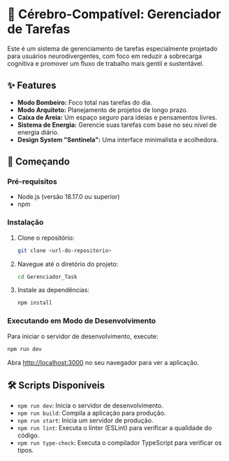 # 🧠 Cérebro-Compatível: Gerenciador de Tarefas

Este é um sistema de gerenciamento de tarefas especialmente projetado para usuários neurodivergentes, com foco em reduzir a sobrecarga cognitiva e promover um fluxo de trabalho mais gentil e sustentável.

## ✨ Features

- **Modo Bombeiro:** Foco total nas tarefas do dia.
- **Modo Arquiteto:** Planejamento de projetos de longo prazo.
- **Caixa de Areia:** Um espaço seguro para ideias e pensamentos livres.
- **Sistema de Energia:** Gerencie suas tarefas com base no seu nível de energia diário.
- **Design System "Sentinela":** Uma interface minimalista e acolhedora.

## 🚀 Começando

### Pré-requisitos

- Node.js (versão 18.17.0 ou superior)
- npm

### Instalação

1. Clone o repositório:
   ```bash
   git clone <url-do-repositorio>
   ```
2. Navegue até o diretório do projeto:
   ```bash
   cd Gerenciador_Task
   ```
3. Instale as dependências:
   ```bash
   npm install
   ```

### Executando em Modo de Desenvolvimento

Para iniciar o servidor de desenvolvimento, execute:

```bash
npm run dev
```

Abra [http://localhost:3000](http://localhost:3000) no seu navegador para ver a aplicação.

## 🛠️ Scripts Disponíveis

- `npm run dev`: Inicia o servidor de desenvolvimento.
- `npm run build`: Compila a aplicação para produção.
- `npm run start`: Inicia um servidor de produção.
- `npm run lint`: Executa o linter (ESLint) para verificar a qualidade do código.
- `npm run type-check`: Executa o compilador TypeScript para verificar os tipos.